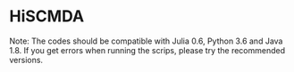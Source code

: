 # HiSCMDA
Note: The codes should be compatible with Julia 0.6, Python 3.6 and Java 1.8. If you get errors when running the scrips, please try the recommended versions.
